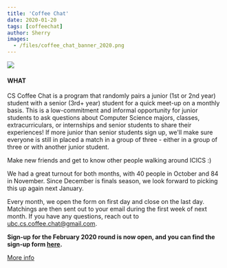```yaml
---
title: 'Coffee Chat'
date: 2020-01-20
tags: [coffeechat]
author: Sherry
images:
  - /files/coffee_chat_banner_2020.png
---
```


![](/files/coffee_chat_banner_feb_2020.png)

#### WHAT

CS Coffee Chat is a program that randomly pairs a junior (1st or 2nd year) student with a senior (3rd+ year) student for a quick meet-up on a monthly basis. This is a low-commitment and informal opportunity for junior students to ask questions about Computer Science majors, classes, extracurriculars, or internships and senior students to share their experiences! If more junior than senior students sign up, we'll make sure everyone is still in placed a match in a group of three - either in a group of three or with another junior student.

Make new friends and get to know other people walking around ICICS :)

We had a great turnout for both months, with 40 people in October and 84 in November. Since December is finals season, we look forward to picking this up again next January.

Every month, we open the form on first day and close on the last day. Matchings are then sent out to your email during the first week of next month. If you have any questions, reach out to ubc.cs.coffee.chat@gmail.com.

**Sign-up for the February 2020 round is now open, and you can find the sign-up form [here](https://ubc.ca1.qualtrics.com/jfe/form/SV_aV1r4019aH8eiNf?fbclid=IwAR1l5NxwMZ33RBMep2qGK4W6KhMoHvXstvanxZ7ky2jl4SmYDFSnY5xk9nM).**

[More info](/services/coffee-chat)
